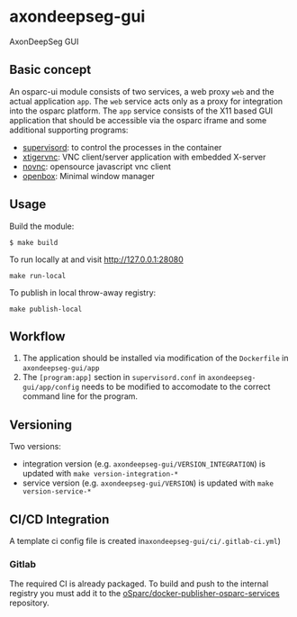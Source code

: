 # axondeepseg-gui

AxonDeepSeg GUI

## Basic concept

An osparc-ui module consists of two services, a web proxy ```web``` and the actual application ```app```.  The ```web``` service acts only as a proxy for integration into the osparc platform. The ```app``` service consists of the X11 based GUI application that should be accessible via the osparc iframe and some additional supporting programs:
- [supervisord](http://supervisord.org/): to control the processes in the container
- [xtigervnc](https://tigervnc.org/): VNC client/server application with embedded X-server
- [novnc](https://novnc.com/info.html): opensource javascript vnc client
- [openbox](http://openbox.org/wiki/Main_Page): Minimal window manager

## Usage


Build the module:
```console
$ make build
```
To run locally at and visit http://127.0.0.1:28080
```console
make run-local
```
To publish in local throw-away registry:
```console
make publish-local
```

## Workflow

1. The application should be installed via modification of the ```Dockerfile``` in ```axondeepseg-gui/app```
2. The  ```[program:app]``` section in ```supervisord.conf``` in ```axondeepseg-gui/app/config```  needs to be modified to accomodate to the correct command line for the program.

## Versioning

Two versions:

- integration version (e.g. ```axondeepseg-gui/VERSION_INTEGRATION```) is updated with ``make version-integration-*``
- service version (e.g. ```axondeepseg-gui/VERSION```) is updated with ``make version-service-*``

## CI/CD Integration
A template ci config file is created in```axondeepseg-gui/ci/.gitlab-ci.yml```)

### Gitlab

The required CI is already packaged.
To build and push to the internal registry you must add it to the [oSparc/docker-publisher-osparc-services](https://git.speag.com/oSparc/docker-publisher-osparc-services) repository.